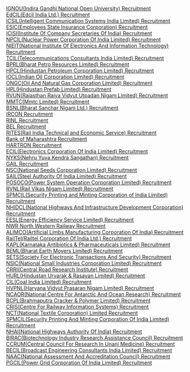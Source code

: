 [IGNOU(Indira Gandhi National Open University) Recruitment](https://www.bsarkari.com/ignou)<br>
[EdCIL(Edcil India Ltd.) Recruitment](https://www.bsarkari.com/edcil)<br>
[ICSIL(Intelligent Communication Systems India Limited) Recruitment](https://www.bsarkari.com/icsil)<br>
[ESIC(Employees State Insurance Corporation) Recruitment](https://www.bsarkari.com/esic)<br>
[ICISI(Institute Of Company Secretaries Of India) Recruitment](https://www.bsarkari.com/icisi)<br>
[NPCIL(Nuclear Power Corporation Of India Limited) Recruitment](https://www.bsarkari.com/npcil)<br>
[NIEIT(National Institute Of Electronics And Information Technology) Recruitment](https://www.bsarkari.com/nieit)<br>
[TCIL(Telecommunications Consultants India Limited) Recruitment](https://www.bsarkari.com/tcil)<br>
[BPRL(Bharat Petro Resources Limited) Recruitment](https://www.bsarkari.com/bprl)<br>
[HPCL(Hindustan Petroleum Corporation Limited) Recruitment](https://www.bsarkari.com/hpcl)<br>
[IOCL(Indian Oil Corporation Limited) Recruitment](https://www.bsarkari.com/india-oil-iocl)<br>
[ONGC(Oil And Natural Gas Corporation Limited) Recruitment](https://www.bsarkari.com/ongc)<br>
[HPL(Hindustan Prefab Limited) Recruitment](https://www.bsarkari.com/hpl)<br>
[RVUN(Rajasthan Rajya Vidyut Utpadan Nigam Limited) Recruitment](https://www.bsarkari.com/rvun)<br>
[MMTC(Mmtc Limited) Recruitment](https://www.bsarkari.com/mmtc)<br>
[BSNL(Bharat Sanchar Nigam Ltd.) Recruitment](https://www.bsarkari.com/bsnl)<br>
[IRCON Recruitment](https://www.bsarkari.com/ircon)<br>
[RINL Recruitment](https://www.bsarkari.com/rinl)<br>
[BEL Recruitment](https://www.bsarkari.com/bel)<br>
[RITES(Rail India Technical and Economic Service) Recruitment](https://www.bsarkari.com/rites)<br>
[Bank of Maharashtra Recruitment](https://www.bsarkari.com/bank-of-maharashtra)<br>
[HARTRON Recruitment](https://www.bsarkari.com/hartron)<br>
[ECIL(Electronics Corporation Of India Limited) Recruitment](https://www.bsarkari.com/ecil)<br>
[NYKS(Nehru Yuva Kendra Sangathan) Recruitment](https://www.bsarkari.com/nyks)<br>
[GAIL Recruitment](https://www.bsarkari.com/gail)<br>
[NSC(National Seeds Corporation Limited) Recruitment](https://www.bsarkari.com/nsc)<br>
[SAIL(Steel Authority Of India Limited) Recruitment](https://www.bsarkari.com/sail)<br>
[POSOCO(Power System Operation Corporation Limited) Recruitment](https://www.bsarkari.com/posoco)<br>
[RVNL(Rail Vikas Nigam Limited) Recruitment](https://www.bsarkari.com/rvnl)<br>
[SPMCIL(Security Printing and Minting Corporation of India Limited) Recruitment](https://www.bsarkari.com/spmcil)<br>
[NHIDCL(National Highways And Infrastructure Development Corporation) Recruitment](https://www.bsarkari.com/nhidcl)<br>
[EESL(Energy Efficiency Service Limited) Recruitment](https://www.bsarkari.com/eesl)<br>
[NWR North Western Railway Recruitment](https://www.bsarkari.com/nwr-north-western-railway)<br>
[ALIMCO(Artificial Limbs Manufacturing Corporation Of India) Recruitment](https://www.bsarkari.com/alimco)<br>
[RailTel(Railtel Corporation Of India Ltd.) Recruitment](https://www.bsarkari.com/railtel)<br>
[KAPL(Karnataka Antibiotics & Pharmaceuticals Limited) Recruitment](https://www.bsarkari.com/kapl)<br>
[BEML(Bharat Earth Movers Limited) Recruitment](https://www.bsarkari.com/beml)<br>
[SETS(Society For Electronic Transactions And Security) Recruitment](https://www.bsarkari.com/sets)<br>
[NSIC(National Small Industries Corporation Limited) Recruitment](https://www.bsarkari.com/nsic)<br>
[CRRI(Central Road Research Institute) Recruitment](https://www.bsarkari.com/crri-38)<br>
[HURL(Hindustan Urvarak & Rasayan Limited) Recruitment](https://www.bsarkari.com/hurl)<br>
[CIL(Coal India Limited) Recruitment](https://www.bsarkari.com/cil)<br>
[HVPNL(Haryana Vidyut Prasaran Nigam Limited) Recruitment](https://www.bsarkari.com/hvpnl)<br>
[NCAOR(National Centre For Antarctic And Ocean Research) Recruitment](https://www.bsarkari.com/ncaor)<br>
[BCPL(Brahmaputra Cracker & Polymer Limited) Recruitment](https://www.bsarkari.com/bcpl)<br>
[CRIS(Centre For Railway Information Systems) Recruitment](https://www.bsarkari.com/cris)<br>
[NCT(National Textile Corporation) Limited Recruitment](https://www.bsarkari.com/nct-limited)<br>
[SPMCIL(Security Printing And Minting Corporation Of India Limited) Recruitment](https://www.bsarkari.com/spmcil)<br>
[NHAI(National Highways Authority Of India) Recruitment](https://www.bsarkari.com/nhai)<br>
[BIRAC(Biotechnology Industry Research Assistance Council) Recruitment](https://www.bsarkari.com/birac)<br>
[CCRUM(Central Council For Research In Unani Medicine) Recruitment](https://www.bsarkari.com/ccrum)<br>
[BECIL(Broadcast Engineering Consultants India Limited) Recruitment](https://www.bsarkari.com/becil)<br>
[NAAC(National Assessment And Accreditation Council) Recruitment](https://www.bsarkari.com/naac)<br>
[PGCIL(Power Grid Corporation Of India Limited) Recruitment](https://www.bsarkari.com/pgcil)<br>
